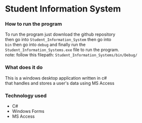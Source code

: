 # Student Information System

### How to run the program
To run the program just download the github repository    
then go into `Student_Information_System` then go into   
`bin` then go into `debug` and finally run the   
`Student_Information_Systems.exe` file to run the program.    
note: follow this filepath: `Student_Information_Systems/bin/Debug/`

### What does it do
This is a windows desktop application written in c#   
that handles and stores a user's data using MS Access

### Technology used
* C#
* Windows Forms
* MS Access
